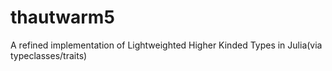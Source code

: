 # thautwarm5
A refined implementation of Lightweighted Higher Kinded Types in Julia(via typeclasses/traits)
